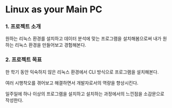 # Linux as your Main PC


### 1. 프로젝트 소개

원하는 리눅스 환경를 설치하고 데이터 분석에 맞는 프로그램을 설치해봄으로써 내가 원하는 리눅스 환경을 만들어보고 경험해본다.

### 2. 프로젝트 목표

한 학기 동안 익숙하지 않은 리눅스 환경에서 CLI 방식으로 프로그램을 설치해본다. 

여러 시행착오를 겪어보고 해결하면서 개발자로서의 역량을 향상시킨다.

일주일에 하나 이상의 프로그램을 설치하고 설치하는 과정에서의 느낀점을 소감문으로 작성한다.
